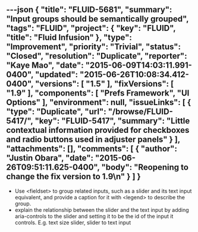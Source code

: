 ---json
{
  "title": "FLUID-5681",
  "summary": "Input groups should be semantically grouped",
  "tags": "FLUID",
  "project": {
    "key": "FLUID",
    "title": "Fluid Infusion"
  },
  "type": "Improvement",
  "priority": "Trivial",
  "status": "Closed",
  "resolution": "Duplicate",
  "reporter": "Kaye Mao",
  "date": "2015-06-09T14:03:11.991-0400",
  "updated": "2015-06-26T10:08:34.412-0400",
  "versions": [
    "1.5"
  ],
  "fixVersions": [
    "1.9"
  ],
  "components": [
    "Prefs Framework",
    "UI Options"
  ],
  "environment": null,
  "issueLinks": [
    {
      "type": "Duplicate",
      "url": "/browse/FLUID-5417/",
      "key": "FLUID-5417",
      "summary": "Little contextual information provided for checkboxes and radio buttons used in adjuster panels"
    }
  ],
  "attachments": [],
  "comments": [
    {
      "author": "Justin Obara",
      "date": "2015-06-26T09:51:11.625-0400",
      "body": "Reopening to change the fix version to 1.9\n"
    }
  ]
}
---
* Use \<fieldset> to group related inputs, such as a slider and its text input equivalent, and provide a caption for it with \<legend> to describe the group.
* explain the relationship between the slider and the text input by adding aria-controls to the slider and setting it to be the id of the input it controls. E.g. text size slider, slider to text input

        